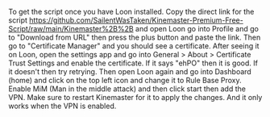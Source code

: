 To get the script once you have Loon installed. Copy the direct link for the script https://github.com/SailentWasTaken/Kinemaster-Premium-Free-Script/raw/main/Kinemaster%2B%2B and open Loon go into Profile and go to "Download from URL" then press the plus button and paste the link. Then go to "Certificate Manager" and you should see a certificate. After seeing it on Loon, open the settings app and go into General > About > Certificate Trust Settings and enable the certificate. If it says "ehPO" then it is good. If it doesn't then try retrying. 
Then open Loon again and go into Dashboard (home) and click on the top left icon and change it to Rule Base Proxy. Enable MiM (Man in the middle attack) and then click start then add the VPN. Make sure to restart Kinemaster for it to apply the changes. And it only works when the VPN is enabled.
